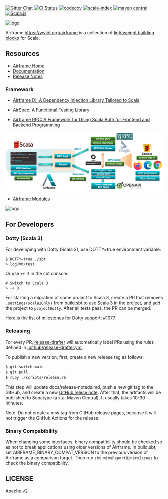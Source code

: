 [![Gitter Chat][gitter-badge]][gitter-link] [![CI Status][gha-badge]][gha-link] [![codecov](https://codecov.io/gh/wvlet/airframe/branch/main/graph/badge.svg)](https://codecov.io/gh/wvlet/airframe) [![scala-index][sindex-badge]][sindex-link] [![maven central][central-badge]][central-link] [![Scala.js](https://www.scala-js.org/assets/badges/scalajs-1.0.0.svg)](https://www.scala-js.org)

[circleci-badge]: https://circleci.com/gh/wvlet/airframe.svg?style=svg
[circleci-link]: https://circleci.com/gh/wvlet/airframe
[gha-badge]: https://github.com/wvlet/airframe/workflows/CI/badge.svg
[gha-link]: https://github.com/wvlet/airframe/actions?workflow=CI
[gitter-badge]: https://badges.gitter.im/Join%20Chat.svg
[gitter-link]: https://gitter.im/wvlet/airframe?utm_source=badge&utm_medium=badge&utm_campaign=pr-badge&utm_content=badge
[coverall-badge]: https://coveralls.io/repos/github/wvlet/airframe/badge.svg?branch=main
[coverall-link]: https://coveralls.io/github/wvlet/airframe?branch=main
[sindex-badge]: https://index.scala-lang.org/wvlet/airframe/airframe/latest.svg?color=orange
[sindex-link]: https://index.scala-lang.org/wvlet/airframe
[central-badge]: https://img.shields.io/maven-central/v/org.wvlet.airframe/airframe_2.12.svg?label=maven%20central
[central-link]: https://search.maven.org/search?q=g:%22org.wvlet.airframe%22%20AND%20a:%22airframe_2.12%22


<p><img src="https://github.com/wvlet/airframe/raw/main/logos/airframe-badge-light.png" alt="logo" width="300px"></p>

Airframe https://wvlet.org/airframe is a collection of [lightweight building blocks](https://wvlet.org/airframe/docs/) for Scala.

## Resources

- [Airframe Home](https://wvlet.org/airframe/)
- [Documentation](https://wvlet.org/airframe/docs)
- [Release Notes](https://wvlet.org/airframe/docs/release-notes.html)

### Framework

- [Airframe DI: A Dependency Injection Library Tailored to Scala](https://wvlet.org/airframe/docs/airframe.html)
- [AirSpec: A Functional Testing Library](https://wvlet.org/airframe/docs/airspec.html)

- [Airframe RPC: A Framework for Using Scala Both for Frontend and Backend Programming](https://wvlet.org/airframe/docs/airframe-rpc.html)
<p><img src="https://github.com/wvlet/airframe/raw/main/website/static/img/airframe-rpc/rpc-overview.png" alt="rpc" width="800px"></p>

- [Airframe Modules](https://wvlet.org/airframe/docs/index.html)
<p><img src="https://github.com/wvlet/airframe/raw/main/logos/airframe-overview.png" alt="logo" width="800px"></p>


## For Developers

### Dotty (Scala 3)

For developing with Dotty (Scala 3), use DOTTY=true environment variable:
```
$ DOTTY=true ./sbt
> logJVM/test
```

Or use `++ 3` in the sbt console:
```
# Switch to Scala 3
> ++ 3
```

For starting a migration of some project to Scala 3, create a PR that removes `.settings(scala2Only)` from build.sbt to use Scala 3 in the project, and add the project to `projectDotty`. After all tests pass, the PR can be merged.


Here is the list of milestones for Dotty support: [#1077](https://github.com/wvlet/airframe/issues/1077)

### Releasing

For every PR, [release-drafter](https://github.com/release-drafter/release-drafter) will automatically label PRs using the rules defined in [.github/release-drafter.yml](https://github.com/wvlet/airframe/blob/main/.github/release-drafter.yml). 

To publish a new version, first, create a new release tag as follows:

```sh
$ git switch main
$ git pull
$ ruby ./scripts/release.rb
```
This step will update docs/release-noteds.md, push a new git tag to the GitHub, and
create a new [GitHub relese note](https://github.com/wvlet/airframe/releases).
After that, the artifacts will be published to Sonatype (a.k.a. Maven Central). It usually takes 10-30 minutes. 

Note: Do not create a new tag from GitHub release pages, because it will not trigger the GitHub Actions for the release.

### Binary Compabibility

When changing some interfaces, binary compatibility should be checked so as not to break applications using older versions of Airframe. In build.sbt, set AIRFRAME_BINARY_COMPAT_VERSION to the previous version of Airframe as a comparison target. Then run `sbt mimaReportBinaryIssues` to check the binary compatibility.

## LICENSE

[Apache v2](https://github.com/wvlet/airframe/blob/main/LICENSE)
